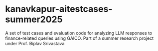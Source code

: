 # kanavkapur-aitestcases-summer2025
A set of test cases and evaluation code for analyzing LLM responses to finance-related queries using GAICO. Part of a summer research project under Prof. Biplav Srivastava
